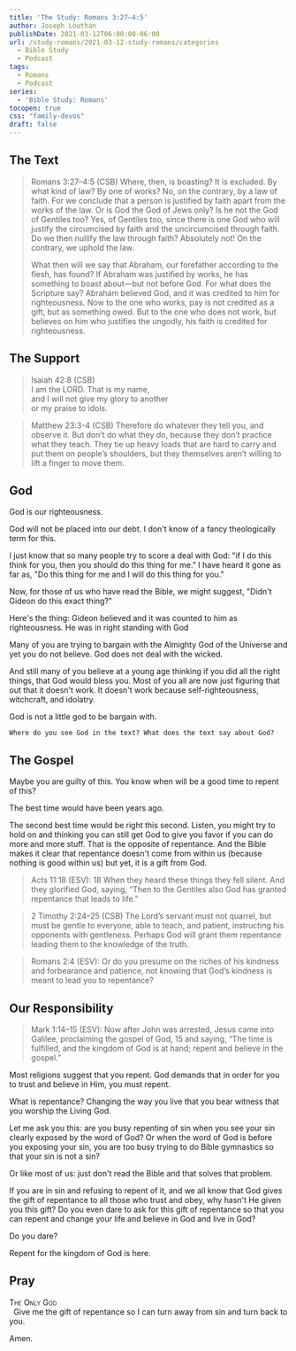 ```yaml
---
title: 'The Study: Romans 3:27–4:5'
author: Joseph Louthan
publishDate: 2021-03-12T06:00:00-06:00
url: /study-romans/2021-03-12-study-romans/categories
  - Bible Study
  - Podcast
tags:
  - Romans
  - Podcast
series:
  - 'Bible Study: Romans'
tocopen: true
css: "family-devos"
draft: false
---
```

## The Text

>Romans 3:27–4:5 (CSB) Where, then, is boasting? It is excluded. By what kind of law? By one of works? No, on the contrary, by a law of faith. For we conclude that a person is justified by faith apart from the works of the law. Or is God the God of Jews only? Is he not the God of Gentiles too? Yes, of Gentiles too, since there is one God who will justify the circumcised by faith and the uncircumcised through faith. Do we then nullify the law through faith? Absolutely not! On the contrary, we uphold the law.
>
>What then will we say that Abraham, our forefather according to the flesh, has found? If Abraham was justified by works, he has something to boast about—but not before God. For what does the Scripture say? Abraham believed God, and it was credited to him for righteousness. Now to the one who works, pay is not credited as a gift, but as something owed. But to the one who does not work, but believes on him who justifies the ungodly, his faith is credited for righteousness.

## The Support

>Isaiah 42:8 (CSB)  
>I am the LORD. That is my name,  
>and I will not give my glory to another  
>or my praise to idols.  

>Matthew 23:3-4 (CSB) Therefore do whatever they tell you, and observe it. But don’t do what they do, because they don’t practice what they teach. They tie up heavy loads that are hard to carry and put them on people’s shoulders, but they themselves aren’t willing to lift a finger to move them.

## God

God is our righteousness.

God will not be placed into our debt. I don't know of a fancy theologically term for this.

I just know that so many people try to score a deal with God: "if I do this think for you, then you should do this thing for me." I have heard it gone as far as, "Do this thing for me and I will do this thing for you."

Now, for those of us who have read the Bible, we might suggest, "Didn't Gideon do this exact thing?"

Here's the thing: Gideon believed and it was counted to him as righteousness. He was in right standing with God

Many of you are trying to bargain with the Almighty God of the Universe and yet you do not believe.  God does not deal with the wicked.

And still many of you believe at a young age thinking if you did all the right things, that God would bless you. Most of you all are now just figuring that out that it doesn't work. It doesn't work because self-righteousness, witchcraft, and idolatry.

God is not a little god to be bargain with.

`Where do you see God in the text? What does the text say about God?`

## The Gospel

Maybe you are guilty of this. You know when will be a good time to repent of this?

The best time would have been years ago.

The second best time would be right this second. Listen, you might try to hold on and thinking you can still get God to give you favor if you can do more and more stuff. That is the opposite of repentance. And the Bible makes it clear that repentance doesn't come from within us (because nothing is good within us) but yet, it is a gift from God.

>Acts 11:18 (ESV): 18 When they heard these things they fell silent. And they glorified God, saying, “Then to the Gentiles also God has granted repentance that leads to life.”

>2 Timothy 2:24–25 (CSB) The Lord’s servant must not quarrel, but must be gentle to everyone, able to teach, and patient, instructing his opponents with gentleness. Perhaps God will grant them repentance leading them to the knowledge of the truth.

>Romans 2:4 (ESV): Or do you presume on the riches of his kindness and forbearance and patience, not knowing that God’s kindness is meant to lead you to repentance?

## Our Responsibility

>Mark 1:14–15 (ESV): Now after John was arrested, Jesus came into Galilee, proclaiming the gospel of God, 15 and saying, “The time is fulfilled, and the kingdom of God is at hand; repent and believe in the gospel.”

Most religions suggest that you repent. God demands that in order for you to trust and believe in Him, you must repent.

What is repentance? Changing the way you live that you bear witness that you worship the Living God.

Let me ask you this: are you busy repenting of sin when you see your sin clearly exposed by the word of God? Or when the word of God is before you exposing your sin, you are too busy trying to do Bible gymnastics so that your sin is not a sin?

Or like most of us: just don't read the Bible and that solves that problem.

If you are in sin and refusing to repent of it, and we all know that God gives the gift of repentance to all those who trust and obey, why hasn't He given you this gift?  Do you even dare to ask for this gift of repentance so that you can repent and change your life and believe in God and live in God?

Do you dare?

Repent for the kingdom of God is here.

## Pray

<div style="font-variant: small-caps;">
The Only God
</div>
&nbsp;
Give me the gift of repentance so I can turn away from sin and turn back to you.

Amen.